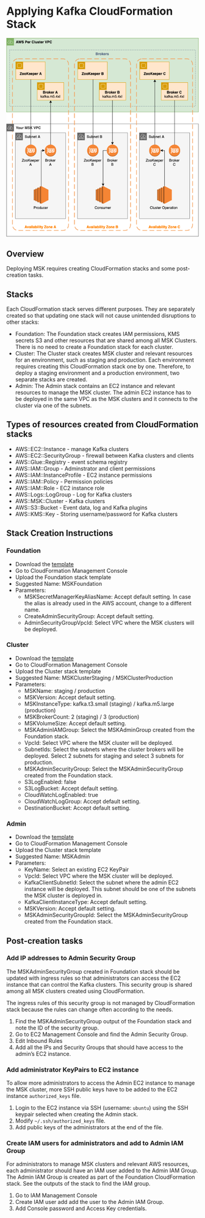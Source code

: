 # Applying Kafka CloudFormation Stack

![MSK Architecture](./msk-architecture.png)

## Overview

Deploying MSK requires creating CloudFormation stacks and some post-creation tasks.

## Stacks

Each CloudFormation stack serves different purposes. They are separately created so that updating one stack will not cause unintended disruptions to other stacks:

* Foundation: The Foundation stack creates IAM permissions, KMS secrets S3 and other resources that are shared among all MSK Clusters. There is no need to create a Foundation stack for each cluster.
* Cluster: The Cluster stack creates MSK cluster and relevant resources for an environment, such as staging and production. Each environment requires creating this CloudFormation stack  one by one. Therefore, to deploy a staging environment and a production environment, two separate stacks are created.
* Admin: The Admin stack contains an EC2 instance and relevant resources to manage the MSK cluster. The admin EC2 instance has to be deployed in the same VPC as the MSK clusters and it connects to the cluster via one of the subnets.

## Types of resources created from CloudFormation stacks

 * AWS::EC2::Instance - manage Kafka clusters
 * AWS::EC2::SecurityGroup - firewall between Kafka clusters and clients
 * AWS::Glue::Registry - event schema registry
 * AWS::IAM::Group - Adminstrator and client permissions
 * AWS::IAM::InstanceProfile - EC2 instance permissions
 * AWS::IAM::Policy - Permission policies
 * AWS::IAM::Role - EC2 instance role
 * AWS::Logs::LogGroup - Log for Kafka clusters
 * AWS::MSK::Cluster - Kafka clusters
 * AWS::S3::Bucket - Event data, log and Kafka plugins
 * AWS::KMS::Key - Storing username/password for Kafka clusters

## Stack Creation Instructions

### Foundation

* Download the [template](./MSKFoundation.yaml)
* Go to CloudFormation Management Console
* Upload the Foundation stack template
* Suggested Name: MSKFoundation
* Parameters:
	* MSKSecretManagerKeyAliasName: Accept default setting. In case the alias is already used in the AWS account, change to a different name.
	* CreateAdminSecurityGroup: Accept default setting.
	* AdminSecurityGroupVpcId: Select VPC where the MSK clusters will be deployed.
	
### Cluster

* Download the [template](./MSKCluster.yaml)
* Go to CloudFormation Management Console
* Upload the Cluster stack template
* Suggested Name: MSKClusterStaging / MSKClusterProduction
* Parameters:
	* MSKName: staging / production
	* MSKVersion: Accept default setting.
	* MSKInstanceType: kafka.t3.small (staging) / kafka.m5.large (production)
	* MSKBrokerCount: 2 (staging) / 3 (production)
	* MSKVolumeSize: Accept default setting.
	* MSKAdminIAMGroup: Select the MSKAdminGroup created from the Foundation stack.
	* VpcId: Select VPC where the MSK cluster will be deployed.
	* SubnetIds: Select the subnets where the cluster brokers will be deployed. Select 2 subnets for staging and select 3 subnets for production.
	* MSKAdminSecurityGroup: Select the MSKAdminSecurityGroup created from the Foundation stack.
	* S3LogEnabled: false
	* S3LogBucket: Accept default setting.
	* CloudWatchLogEnabled: true
	* CloudWatchLogGroup: Accept default setting.
	* DestinationBucket: Accept default setting.

### Admin

* Download the [template](./MSKAdmin.yaml)
* Go to CloudFormation Management Console
* Upload the Cluster stack template
* Suggested Name: MSKAdmin
* Parameters:
	* KeyName: Select an existing EC2 KeyPair
	* VpcId: Select VPC where the MSK cluster will be deployed.
	* KafkaClientSubnetId: Select the subnet where the admin EC2 instance will be deployed. This subnet should be one of the subnets the MSK cluster is deployed in.
	* KafkaClientInstanceType: Accept default setting.
	* MSKVersion: Accept default setting.
	* MSKAdminSecurityGroupId: Select the MSKAdminSecurityGroup created from the Foundation stack. 

## Post-creation tasks

### Add IP addresses to Admin Security Group

The MSKAdminSecurityGroup created in Foundation stack should be updated with ingress rules so that administrators can access the EC2 instance that can control the Kafka clusters. This security group is shared among all MSK clusters created using CloudFormation.

The ingress rules of this security group is not managed by CloudFormation stack because the rules can change often according to the needs.

1. Find the MSKAdminSecurityGroup output of the Foundation stack and note the ID of the security group.
2. Go to EC2 Management Console and find the Admin Security Group.
3. Edit Inbound Rules
4. Add all the IPs and Security Groups that should have access to the admin’s EC2 instance.

### Add administrator KeyPairs to EC2 instance

To allow more administrators to access the Admin EC2 instance to manage the MSK cluster, more SSH public keys have to be added to the EC2 instance `authorized_keys` file.

1. Login to the EC2 instance via SSH (username: `ubuntu`) using the SSH keypair selected when creating the Admin stack.
2. Modify `~/.ssh/authorized_keys` file.
3. Add public keys of the administrators at the end of the file.

### Create IAM users for administrators and add to Admin IAM Group

For administrators to manage MSK clusters and relevant AWS resources, each
administrator should have an IAM user added to the Admin IAM Group. The Admin
IAM Group is created as part of the Foundation CloudFormation stack. See the
outputs of the stack to find the IAM group.

1. Go to IAM Management Console
2. Create IAM user add add the user to the Admin IAM Group.
3. Add Console password and Access Key credentials.
